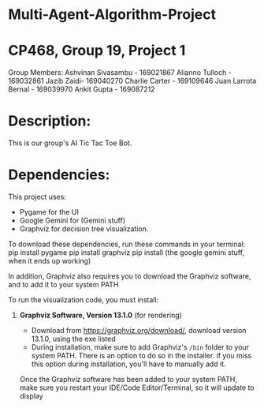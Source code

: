 # Multi-Agent-Algorithm-Project
# CP468, Group 19, Project 1
Group Members:
Ashvinan Sivasambu - 169021867
Alianno Tulloch - 169032861
Jazib Zaidi- 169040270
Charlie Carter - 169109646
Juan Larrota Bernal - 169039970
Ankit Gupta - 169087212


# Description:

This is our group's AI Tic Tac Toe Bot. 

# Dependencies:

This project uses:
- Pygame for the UI
- Google Gemini for (Gemini stuff)
- Graphviz for decision tree visualization.

To download these dependencies, run these commands in your terminal:
pip install pygame
pip install graphviz
pip install (the google gemini stuff, when it ends up working)


In addition, Graphviz also requires you to download the Graphviz software, and to add it to your system PATH

To run the visualization code, you must install:

1. **Graphviz Software, Version 13.1.0** (for rendering)
    - Download from https://graphviz.org/download/, download version 13.1.0, using the exe listed
    - During installation, make sure to add Graphviz's `/bin` folder to your system PATH. There is an option to do so in the installer. if you miss this option during installation, you'll have to manually add it.

    Once the Graphviz software has been added to your system PATH, make sure you restart your IDE/Code Editor/Terminal, so it will update to display
